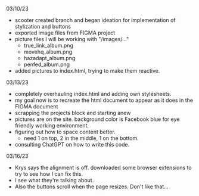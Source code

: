 03/10/23
- scooter created branch and began ideation for implementation of stylization and buttons
- exported image files from FIGMA project
- picture files I will be working with "/images/..."
  - true_link_album.png
  - movehq_album.png
  - hazadapt_album.png
  - penfed_album.png
- added pictures to index.html, trying to make them reactive.

03/13/23
- completely overhauling index.html and adding own stylesheets.
- my goal now is to recreate the html document to appear as it does in the FIGMA document
- scrapping the projects block and starting anew
- pictures are on the site. background color is Facebook blue for eye friendly working environment. 
- figuring out how to space content better. 
  - need 1 on top, 2 in the middle, 1 on the bottom.
- consulting ChatGPT on how to write this code.

03/16/23
- Krys says the alignment is off. downloaded some browser extensions to try to see how I can fix this.
- I see what they're talking about. 
- Also the buttons scroll when the page resizes. Don't like that...